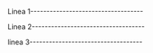 Linea 1-----------------------------------


Linea 2-----------------------------------


linea 3-----------------------------------
